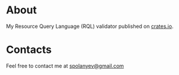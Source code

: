 # About

My Resource Query Language (RQL) validator published on [crates.io](https://crates.io/crates/xyz_validator).

# Contacts

Feel free to contact me at [spolanyev@gmail.com](mailto:spolanyev@gmail.com?subject=Rust%3A%20crates)
